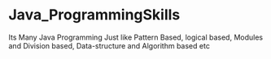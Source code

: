 # Java_ProgrammingSkills
Its Many Java Programming Just like Pattern Based, logical based, Modules and Division based, Data-structure and Algorithm based etc
